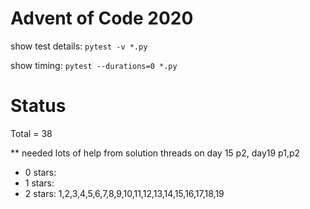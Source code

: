 Advent of Code 2020
===================

show test details:
```pytest -v *.py```

show timing:
```pytest --durations=0 *.py```

Status
======

Total = 38

** needed lots of help from solution threads on day 15 p2, day19 p1,p2

- 0 stars:
- 1 stars: 
- 2 stars: 1,2,3,4,5,6,7,8,9,10,11,12,13,14,15,16,17,18,19